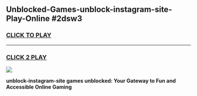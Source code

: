 
## Unblocked-Games-unblock-instagram-site-Play-Online #2dsw3
<h3>
<a href="https://news.freeplayer.one?title=unblock-instagram-site&ref=3">CLICK TO PLAY</a></h3>
<hr>

<h3>
<a href="https://news.freeplayer.one?title=unblock-instagram-site&ref=3">CLICK 2 PLAY</a>
  
</h3>

<a href="https://news.freeplayer.one?title=unblock-instagram-site&ref=3"><img src="https://clearcache.store/games.png"></a>


**unblock-instagram-site games unblocked: Your Gateway to Fun and Accessible Online Gaming**
